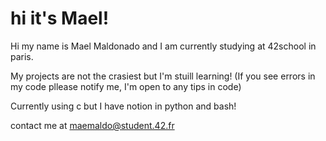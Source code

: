# hi it's Mael!

Hi my name is Mael Maldonado and I am currently studying at 42school in paris.

My projects are not the crasiest but I'm stuill learning! (If you see errors in my code pllease notify me, I'm open to any tips in code)

Currently using c but I have notion in python and bash!

contact me at maemaldo@student.42.fr
